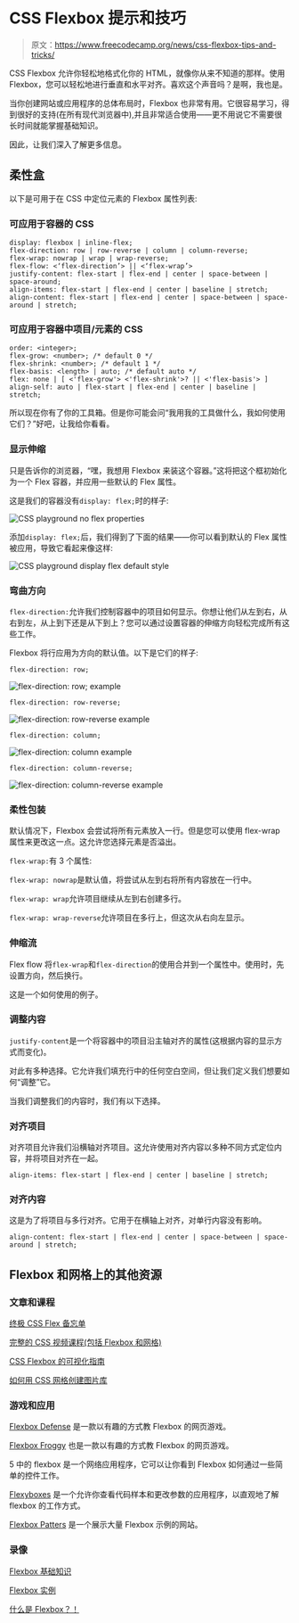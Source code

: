 # CSS Flexbox 提示和技巧

> 原文：<https://www.freecodecamp.org/news/css-flexbox-tips-and-tricks/>

CSS Flexbox 允许你轻松地格式化你的 HTML，就像你从来不知道的那样。使用 Flexbox，您可以轻松地进行垂直和水平对齐。喜欢这个声音吗？是啊，我也是。

当你创建网站或应用程序的总体布局时，Flexbox 也非常有用。它很容易学习，得到很好的支持(在所有现代浏览器中),并且非常适合使用——更不用说它不需要很长时间就能掌握基础知识。

因此，让我们深入了解更多信息。

## **柔性盒**

以下是可用于在 CSS 中定位元素的 Flexbox 属性列表:

### **可应用于容器的 CSS**

```
display: flexbox | inline-flex;
flex-direction: row | row-reverse | column | column-reverse;
flex-wrap: nowrap | wrap | wrap-reverse;
flex-flow: <‘flex-direction’> || <‘flex-wrap’>
justify-content: flex-start | flex-end | center | space-between | space-around;
align-items: flex-start | flex-end | center | baseline | stretch;
align-content: flex-start | flex-end | center | space-between | space-around | stretch;
```

### **可应用于容器中项目/元素的 CSS**

```
order: <integer>;
flex-grow: <number>; /* default 0 */
flex-shrink: <number>; /* default 1 */
flex-basis: <length> | auto; /* default auto */
flex: none | [ <'flex-grow'> <'flex-shrink'>? || <'flex-basis'> ]
align-self: auto | flex-start | flex-end | center | baseline | stretch;
```

所以现在你有了你的工具箱。但是你可能会问“我用我的工具做什么，我如何使用它们？”好吧，让我给你看看。

### **显示伸缩**

只是告诉你的浏览器，“嘿，我想用 Flexbox 来装这个容器。”这将把这个框初始化为一个 Flex 容器，并应用一些默认的 Flex 属性。

这是我们的容器没有`display: flex;`时的样子:

![CSS playground no flex properties](img/bfa1f097b4560027daa200a604565e1c.png)

添加`display: flex;`后，我们得到了下面的结果——你可以看到默认的 Flex 属性被应用，导致它看起来像这样:

![CSS playground display flex default style](img/86caf309373d44ae99f6b1d54b997465.png)

### **弯曲方向**

`flex-direction:`允许我们控制容器中的项目如何显示。你想让他们从左到右，从右到左，从上到下还是从下到上？您可以通过设置容器的伸缩方向轻松完成所有这些工作。

Flexbox 将行应用为方向的默认值。以下是它们的样子:

`flex-direction: row;`

![flex-direction: row; example](img/de5311ab5ecffbdde73bb25e04872b61.png)

`flex-direction: row-reverse;`

![flex-direction: row-reverse example](img/e738cab100f9376385bdabc05975fcd0.png)

`flex-direction: column;`

![flex-direction: column example](img/7b05b0265921749e874522f0cf81ee59.png)

`flex-direction: column-reverse;`

![flex-direction: column-reverse example](img/165d94401ea56e59d717115e6d625859.png)

### **柔性包装**

默认情况下，Flexbox 会尝试将所有元素放入一行。但是您可以使用 flex-wrap 属性来更改这一点。这允许您选择元素是否溢出。

`flex-wrap:`有 3 个属性:

`flex-wrap: nowrap`是默认值，将尝试从左到右将所有内容放在一行中。

`flex-wrap: wrap`允许项目继续从左到右创建多行。

`flex-wrap: wrap-reverse`允许项目在多行上，但这次从右向左显示。

### **伸缩流**

Flex flow 将`flex-wrap`和`flex-direction`的使用合并到一个属性中。使用时，先设置方向，然后换行。

这是一个如何使用的例子。

### **调整内容**

`justify-content`是一个将容器中的项目沿主轴对齐的属性(这根据内容的显示方式而变化)。

对此有多种选择。它允许我们填充行中的任何空白空间，但让我们定义我们想要如何“调整”它。

当我们调整我们的内容时，我们有以下选择。

### **对齐项目**

对齐项目允许我们沿横轴对齐项目。这允许使用对齐内容以多种不同方式定位内容，并将项目对齐在一起。

`align-items: flex-start | flex-end | center | baseline | stretch;`

### **对齐内容**

这是为了将项目与多行对齐。它用于在横轴上对齐，对单行内容没有影响。

`align-content: flex-start | flex-end | center | space-between | space-around | stretch;`

## Flexbox 和网格上的其他资源

### 文章和课程

[终极 CSS Flex 备忘单](https://www.freecodecamp.org/news/flexbox-the-ultimate-css-flex-cheatsheet/)

[完整的 CSS 视频课程(包括 Flexbox 和网格)](https://www.freecodecamp.org/news/full-css-course-flexbox-grid/)

[CSS Flexbox 的可视化指南](https://www.freecodecamp.org/news/do-you-even-flex-box-c16449cfca96/)

[如何用 CSS 网格创建图片库](https://www.freecodecamp.org/news/how-to-create-an-image-gallery-with-css-grid-e0f0fd666a5c/)

### 游戏和应用

[Flexbox Defense](http://www.flexboxdefense.com/) 是一款以有趣的方式教 Flexbox 的网页游戏。

[Flexbox Froggy](http://flexboxfroggy.com/) 也是一款以有趣的方式教 Flexbox 的网页游戏。

5 中的 flexbox 是一个网络应用程序，它可以让你看到 Flexbox 如何通过一些简单的控件工作。

[Flexyboxes](http://the-echoplex.net/flexyboxes/) 是一个允许你查看代码样本和更改参数的应用程序，以直观地了解 flexbox 的工作方式。

[Flexbox Patters](http://www.flexboxpatterns.com/) 是一个展示大量 Flexbox 示例的网站。

### 录像

[Flexbox 基础知识](https://www.youtube.com/watch?v=G7EIAgfkhmg)

[Flexbox 实例](https://www.youtube.com/watch?v=H1lREysgdgc)

[什么是 Flexbox？！](https://www.youtube.com/watch?v=Vj7NZ6FiQvo&list=PLu8EoSxDXHP7xj_y6NIAhy0wuCd4uVdid)